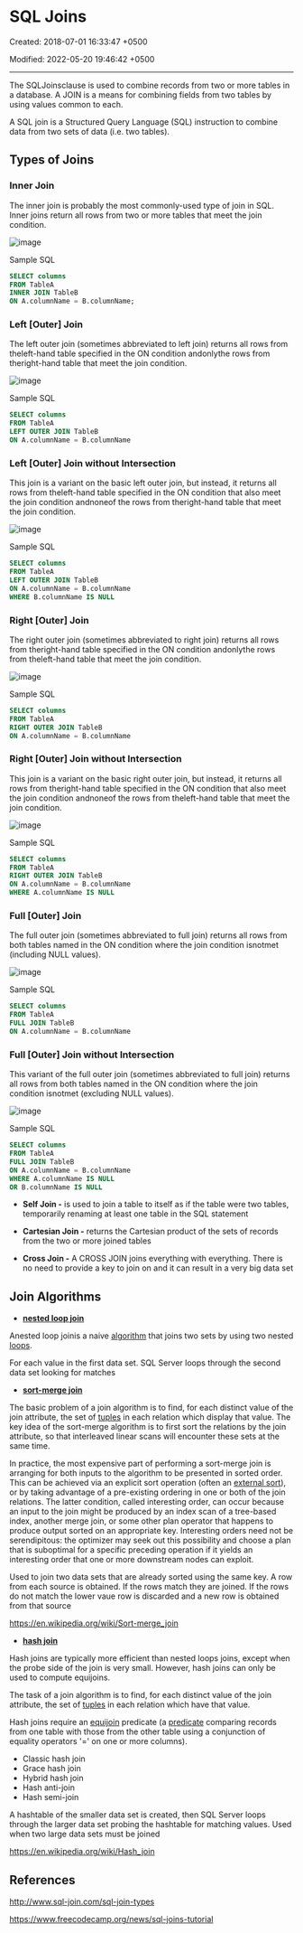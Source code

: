 # SQL Joins

Created: 2018-07-01 16:33:47 +0500

Modified: 2022-05-20 19:46:42 +0500

---

The SQLJoinsclause is used to combine records from two or more tables in a database. A JOIN is a means for combining fields from two tables by using values common to each.

A SQL join is a Structured Query Language (SQL) instruction to combine data from two sets of data (i.e. two tables).

## Types of Joins

### Inner Join

The inner join is probably the most commonly-used type of join in SQL. Inner joins return all rows from two or more tables that meet the join condition.

![image](media/SQL-Joins-image1.png)

Sample SQL

```sql
SELECT columns
FROM TableA
INNER JOIN TableB
ON A.columnName = B.columnName;
```

### Left [Outer] Join

The left outer join (sometimes abbreviated to left join) returns all rows from theleft-hand table specified in the ON condition andonlythe rows from theright-hand table that meet the join condition.

![image](media/SQL-Joins-image2.png)

Sample SQL

```sql
SELECT columns
FROM TableA
LEFT OUTER JOIN TableB
ON A.columnName = B.columnName
```

### Left [Outer] Join without Intersection

This join is a variant on the basic left outer join, but instead, it returns all rows from theleft-hand table specified in the ON condition that also meet the join condition andnoneof the rows from theright-hand table that meet the join condition.

![image](media/SQL-Joins-image3.png)

Sample SQL

```sql
SELECT columns
FROM TableA
LEFT OUTER JOIN TableB
ON A.columnName = B.columnName
WHERE B.columnName IS NULL
```

### Right [Outer] Join

The right outer join (sometimes abbreviated to right join) returns all rows from theright-hand table specified in the ON condition andonlythe rows from theleft-hand table that meet the join condition.

![image](media/SQL-Joins-image4.png)

Sample SQL

```sql
SELECT columns
FROM TableA
RIGHT OUTER JOIN TableB
ON A.columnName = B.columnName
```

### Right [Outer] Join without Intersection

This join is a variant on the basic right outer join, but instead, it returns all rows from theright-hand table specified in the ON condition that also meet the join condition andnoneof the rows from theleft-hand table that meet the join condition.

![image](media/SQL-Joins-image5.png)

Sample SQL

```sql
SELECT columns
FROM TableA
RIGHT OUTER JOIN TableB
ON A.columnName = B.columnName
WHERE A.columnName IS NULL
```

### Full [Outer] Join

The full outer join (sometimes abbreviated to full join) returns all rows from both tables named in the ON condition where the join condition isnotmet (including NULL values).

![image](media/SQL-Joins-image6.png)

Sample SQL

```sql
SELECT columns
FROM TableA
FULL JOIN TableB
ON A.columnName = B.columnName
```

### Full [Outer] Join without Intersection

This variant of the full outer join (sometimes abbreviated to full join) returns all rows from both tables named in the ON condition where the join condition isnotmet (excluding NULL values).

![image](media/SQL-Joins-image7.png)

Sample SQL

```sql
SELECT columns
FROM TableA
FULL JOIN TableB
ON A.columnName = B.columnName
WHERE A.columnName IS NULL
OR B.columnName IS NULL
```

- **Self Join -** is used to join a table to itself as if the table were two tables, temporarily renaming at least one table in the SQL statement

- **Cartesian Join -** returns the Cartesian product of the sets of records from the two or more joined tables

- **Cross Join -** A CROSS JOIN joins everything with everything. There is no need to provide a key to join on and it can result in a very big data set

## Join Algorithms

- [**nested loop join**](https://en.wikipedia.org/wiki/Nested_loop_join)

Anested loop joinis a naive [algorithm](https://en.wikipedia.org/wiki/Algorithm) that joins two sets by using two nested [loops](https://en.wikipedia.org/wiki/Loop_(computing)).

For each value in the first data set. SQL Server loops through the second data set looking for matches

- [**sort-merge join**](https://en.wikipedia.org/wiki/Sort-merge_join)

The basic problem of a join algorithm is to find, for each distinct value of the join attribute, the set of [tuples](https://en.wikipedia.org/wiki/Tuple) in each relation which display that value. The key idea of the sort-merge algorithm is to first sort the relations by the join attribute, so that interleaved linear scans will encounter these sets at the same time.

In practice, the most expensive part of performing a sort-merge join is arranging for both inputs to the algorithm to be presented in sorted order. This can be achieved via an explicit sort operation (often an [external sort](https://en.wikipedia.org/wiki/External_sort)), or by taking advantage of a pre-existing ordering in one or both of the join relations. The latter condition, called interesting order, can occur because an input to the join might be produced by an index scan of a tree-based index, another merge join, or some other plan operator that happens to produce output sorted on an appropriate key. Interesting orders need not be serendipitous: the optimizer may seek out this possibility and choose a plan that is suboptimal for a specific preceding operation if it yields an interesting order that one or more downstream nodes can exploit.

Used to join two data sets that are already sorted using the same key. A row from each source is obtained. If the rows match they are joined. If the rows do not match the lower vaue row is discarded and a new row is obtained from that source

<https://en.wikipedia.org/wiki/Sort-merge_join>

- [**hash join**](https://en.wikipedia.org/wiki/Hash_join)

Hash joins are typically more efficient than nested loops joins, except when the probe side of the join is very small. However, hash joins can only be used to compute equijoins.

The task of a join algorithm is to find, for each distinct value of the join attribute, the set of [tuples](https://en.wikipedia.org/wiki/Tuple#Relational_model) in each relation which have that value.

Hash joins require an [equijoin](https://en.wikipedia.org/wiki/Equijoin) predicate (a [predicate](https://en.wikipedia.org/wiki/Syntactic_predicate) comparing records from one table with those from the other table using a conjunction of equality operators '=' on one or more columns).

- Classic hash join
- Grace hash join
- Hybrid hash join
- Hash anti-join
- Hash semi-join

A hashtable of the smaller data set is created, then SQL Server loops through the larger data set probing the hashtable for matching values. Used when two large data sets must be joined

<https://en.wikipedia.org/wiki/Hash_join>

## References

<http://www.sql-join.com/sql-join-types>

<https://www.freecodecamp.org/news/sql-joins-tutorial>
